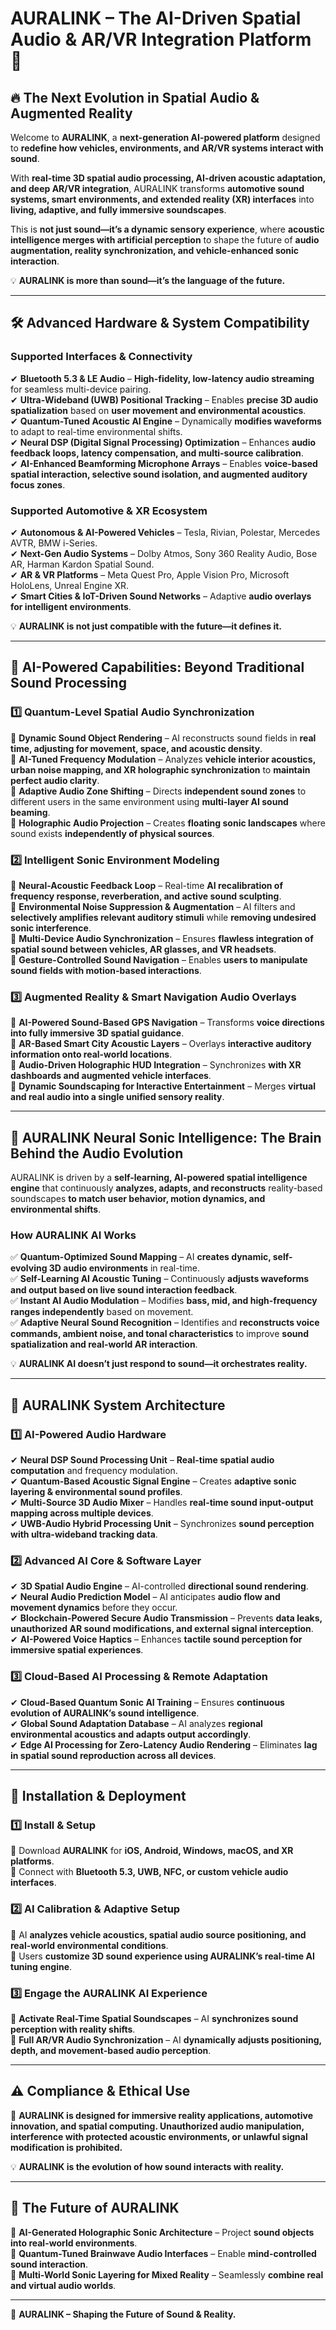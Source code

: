 # **AURALINK – The AI-Driven Spatial Audio & AR/VR Integration Platform** 🚀  

## **🔥 The Next Evolution in Spatial Audio & Augmented Reality**  

Welcome to **AURALINK**, a **next-generation AI-powered platform** designed to **redefine how vehicles, environments, and AR/VR systems interact with sound**.  

With **real-time 3D spatial audio processing, AI-driven acoustic adaptation, and deep AR/VR integration**, AURALINK transforms **automotive sound systems, smart environments, and extended reality (XR) interfaces** into **living, adaptive, and fully immersive soundscapes**.  

This is **not just sound—it’s a dynamic sensory experience**, where **acoustic intelligence merges with artificial perception** to shape the future of **audio augmentation, reality synchronization, and vehicle-enhanced sonic interaction**.  

💡 **AURALINK is more than sound—it’s the language of the future.**  

---

## **🛠️ Advanced Hardware & System Compatibility**  

### **Supported Interfaces & Connectivity**  
✔ **Bluetooth 5.3 & LE Audio** – **High-fidelity, low-latency audio streaming** for seamless multi-device pairing.  
✔ **Ultra-Wideband (UWB) Positional Tracking** – Enables **precise 3D audio spatialization** based on **user movement and environmental acoustics**.  
✔ **Quantum-Tuned Acoustic AI Engine** – Dynamically **modifies waveforms** to adapt to real-time environmental shifts.  
✔ **Neural DSP (Digital Signal Processing) Optimization** – Enhances **audio feedback loops, latency compensation, and multi-source calibration**.  
✔ **AI-Enhanced Beamforming Microphone Arrays** – Enables **voice-based spatial interaction, selective sound isolation, and augmented auditory focus zones**.  

### **Supported Automotive & XR Ecosystem**  
✔ **Autonomous & AI-Powered Vehicles** – Tesla, Rivian, Polestar, Mercedes AVTR, BMW i-Series.  
✔ **Next-Gen Audio Systems** – Dolby Atmos, Sony 360 Reality Audio, Bose AR, Harman Kardon Spatial Sound.  
✔ **AR & VR Platforms** – Meta Quest Pro, Apple Vision Pro, Microsoft HoloLens, Unreal Engine XR.  
✔ **Smart Cities & IoT-Driven Sound Networks** – Adaptive **audio overlays for intelligent environments**.  

💡 **AURALINK is not just compatible with the future—it defines it.**  

---

## **🚀 AI-Powered Capabilities: Beyond Traditional Sound Processing**  

### **1️⃣ Quantum-Level Spatial Audio Synchronization**  
🔹 **Dynamic Sound Object Rendering** – AI reconstructs sound fields in **real time, adjusting for movement, space, and acoustic density**.  
🔹 **AI-Tuned Frequency Modulation** – Analyzes **vehicle interior acoustics, urban noise mapping, and XR holographic synchronization** to **maintain perfect audio clarity**.  
🔹 **Adaptive Audio Zone Shifting** – Directs **independent sound zones** to different users in the same environment using **multi-layer AI sound beaming**.  
🔹 **Holographic Audio Projection** – Creates **floating sonic landscapes** where sound exists **independently of physical sources**.  

### **2️⃣ Intelligent Sonic Environment Modeling**  
🔹 **Neural-Acoustic Feedback Loop** – Real-time **AI recalibration of frequency response, reverberation, and active sound sculpting**.  
🔹 **Environmental Noise Suppression & Augmentation** – AI filters and **selectively amplifies relevant auditory stimuli** while **removing undesired sonic interference**.  
🔹 **Multi-Device Audio Synchronization** – Ensures **flawless integration of spatial sound between vehicles, AR glasses, and VR headsets**.  
🔹 **Gesture-Controlled Sound Navigation** – Enables **users to manipulate sound fields with motion-based interactions**.  

### **3️⃣ Augmented Reality & Smart Navigation Audio Overlays**  
🔹 **AI-Powered Sound-Based GPS Navigation** – Transforms **voice directions into fully immersive 3D spatial guidance**.  
🔹 **AR-Based Smart City Acoustic Layers** – Overlays **interactive auditory information onto real-world locations**.  
🔹 **Audio-Driven Holographic HUD Integration** – Synchronizes **with XR dashboards and augmented vehicle interfaces**.  
🔹 **Dynamic Soundscaping for Interactive Entertainment** – Merges **virtual and real audio into a single unified sensory reality**.  

---

## **🧠 AURALINK Neural Sonic Intelligence: The Brain Behind the Audio Evolution**  

AURALINK is driven by a **self-learning, AI-powered spatial intelligence engine** that continuously **analyzes, adapts, and reconstructs** reality-based soundscapes **to match user behavior, motion dynamics, and environmental shifts**.  

### **How AURALINK AI Works**  
✅ **Quantum-Optimized Sound Mapping** – AI **creates dynamic, self-evolving 3D audio environments** in real-time.  
✅ **Self-Learning AI Acoustic Tuning** – Continuously **adjusts waveforms and output based on live sound interaction feedback**.  
✅ **Instant AI Audio Modulation** – Modifies **bass, mid, and high-frequency ranges independently** based on movement.  
✅ **Adaptive Neural Sound Recognition** – Identifies and **reconstructs voice commands, ambient noise, and tonal characteristics** to improve **sound spatialization and real-world AR interaction**.  

💡 **AURALINK AI doesn’t just respond to sound—it orchestrates reality.**  

---

## **🔧 AURALINK System Architecture**  

### **1️⃣ AI-Powered Audio Hardware**  
✔ **Neural DSP Sound Processing Unit** – **Real-time spatial audio computation** and frequency modulation.  
✔ **Quantum-Based Acoustic Signal Engine** – Creates **adaptive sonic layering & environmental sound profiles**.  
✔ **Multi-Source 3D Audio Mixer** – Handles **real-time sound input-output mapping across multiple devices**.  
✔ **UWB-Audio Hybrid Processing Unit** – Synchronizes **sound perception with ultra-wideband tracking data**.  

### **2️⃣ Advanced AI Core & Software Layer**  
✔ **3D Spatial Audio Engine** – AI-controlled **directional sound rendering**.  
✔ **Neural Audio Prediction Model** – AI anticipates **audio flow and movement dynamics** before they occur.  
✔ **Blockchain-Powered Secure Audio Transmission** – Prevents **data leaks, unauthorized AR sound modifications, and external signal interception**.  
✔ **AI-Powered Voice Haptics** – Enhances **tactile sound perception for immersive spatial experiences**.  

### **3️⃣ Cloud-Based AI Processing & Remote Adaptation**  
✔ **Cloud-Based Quantum Sonic AI Training** – Ensures **continuous evolution of AURALINK’s sound intelligence**.  
✔ **Global Sound Adaptation Database** – AI analyzes **regional environmental acoustics and adapts output accordingly**.  
✔ **Edge AI Processing for Zero-Latency Audio Rendering** – Eliminates **lag in spatial sound reproduction across all devices**.  

---

## **📌 Installation & Deployment**  

### **1️⃣ Install & Setup**  
🔹 Download **AURALINK** for **iOS, Android, Windows, macOS, and XR platforms**.  
🔹 Connect with **Bluetooth 5.3, UWB, NFC, or custom vehicle audio interfaces**.  

### **2️⃣ AI Calibration & Adaptive Setup**  
🔹 AI **analyzes vehicle acoustics, spatial audio source positioning, and real-world environmental conditions**.  
🔹 Users **customize 3D sound experience using AURALINK’s real-time AI tuning engine**.  

### **3️⃣ Engage the AURALINK AI Experience**  
🔹 **Activate Real-Time Spatial Soundscapes** – AI **synchronizes sound perception with reality shifts**.  
🔹 **Full AR/VR Audio Synchronization** – AI **dynamically adjusts positioning, depth, and movement-based audio perception**.  

---

## **⚠️ Compliance & Ethical Use**  

🔴 **AURALINK is designed for immersive reality applications, automotive innovation, and spatial computing. Unauthorized audio manipulation, interference with protected acoustic environments, or unlawful signal modification is prohibited.**  

💡 **AURALINK is the evolution of how sound interacts with reality.**  

---

## **🔮 The Future of AURALINK**  

🔹 **AI-Generated Holographic Sonic Architecture** – Project **sound objects into real-world environments**.  
🔹 **Quantum-Tuned Brainwave Audio Interfaces** – Enable **mind-controlled sound interaction**.  
🔹 **Multi-World Sonic Layering for Mixed Reality** – Seamlessly **combine real and virtual audio worlds**.  

---

🚀 **AURALINK – Shaping the Future of Sound & Reality.**